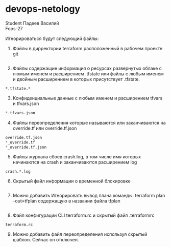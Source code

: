 # devops-netology  
Student Падеев Василий  
Fops-27  

Игнорироваться будут следующий файлы:  
1. Файлы в дирректории terraform расположенный в рабочем проекте  git   
```**/.terraform/*
```
2. Файлы содержащие информация о ресурсах развернутых облаке с люмым именем и расширением .tfstate или файлы с любым именем и двойным расширением в которых присутствует .tfstate.  
```*.tfstate  
*.tfstate.* 
```
3. Конфиденциальные данные с любым именем и расширением tfvars и tfvars.json  
```*.tfvars  
*.tfvars.json
```
4. Файлы переопределения которые называются или заканчиваются на override.tf или override.tf.json  
```override.tf  
override.tf.json  
*_override.tf  
*_override.tf.json
```
5. Файлы журнала сбоев crash.log, в том числе имя которых начинаются на crash и заканчиваются расширением log   
```crash.log  
crash.*.log
```
6. Скрытый файл информации о временной блокировке  
```.terraform.tfstate.lock.info
```
7. Можно добавить Игнорировать вывод плана команды: terraform plan -out=tfplan содержащую в названии файла tfplan  
``` # example: *tfplan*
```
8. Файл конфигурации CLI terraform.rc и скрытый файл .terraformrc  
```.terraformrc  
terraform.rc
```
9. Можно добавить файл переопределения используя скрытый шаблон. Сейчас он отключен.  
``` # !example_override.tf
```      
